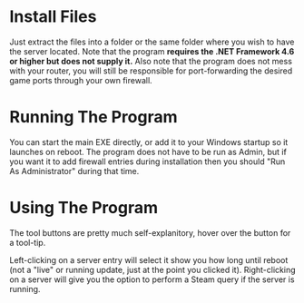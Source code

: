 # Install Files
Just extract the files into a folder or the same folder where you wish to have the server located.  Note that the program **requires the .NET Framework 4.6 or higher but does not supply it.**
Also note that the program does not mess with your router, you will still be responsible for port-forwarding the desired game ports through your own firewall.

# Running The Program
You can start the main EXE directly, or add it to your Windows startup so it launches on reboot.  The program does not have to be run as Admin, but if you want it to add firewall entries during installation then you should "Run As Administrator" during that time.

# Using The Program
The tool buttons are pretty much self-explanitory, hover over the button for a tool-tip.  

Left-clicking on a server entry will select it show you how long until reboot (not a "live" or running update, just at the point you clicked it).
Right-clicking on a server will give you the option to perform a Steam query if the server is running.

